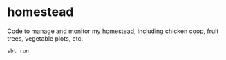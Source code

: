 # homestead
Code to manage and monitor my homestead, including chicken coop, fruit trees, vegetable plots, etc.

`sbt run`
